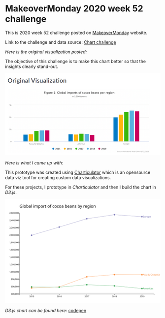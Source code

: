 # MakeoverMonday 2020 week 52 challenge

This is 2020 week 52 challenge posted on [MakeoverMonday](https://www.makeovermonday.co.uk/data/data-sets-2020/) website.

Link to the challenge and data source: [Chart challenge](https://data.world/makeovermonday/2020w52)

_Here is the original visualization posted:_

The objective of this challenge is to make this chart better so that the insights clearly stand-out.

![original viz](./misc/original_visualization.PNG)

_Here is what I came up with:_

This prototype was created using [Charticulator]("https://charticulator.com/) which is an opensource data viz tool for creating custom data visualizations.

For these projects, I prototype in _Charticulator_ and then I build the chart in _D3.js_.

![my data viz](./misc/charticulator.svg)

_D3.js chart can be found here:_ [codepen](https://codepen.io/ksp585/full/qBraEdj)

